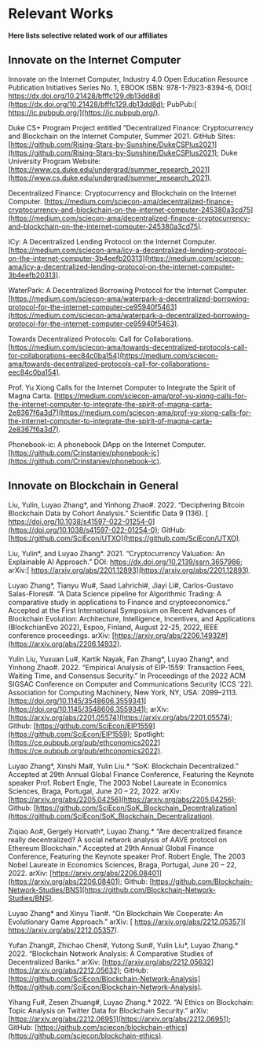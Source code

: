 # Relevant Works

**Here lists selective related work of our affiliates**

## Innovate on the Internet Computer

Innovate on the Internet Computer, Industry 4.0 Open Education Resource Publication Initiatives Series No. 1, EBOOK ISBN: 978-1-7923-8394-6, DOI:[ https://dx.doi.org/10.21428/bfffc129.db13dd8d](https://dx.doi.org/10.21428/bfffc129.db13dd8d); PubPub:[ https://ic.pubpub.org/](https://ic.pubpub.org/).

Duke CS+ Program Project entitled “Decentralized Finance: Cryptocurrency and Blockchain on the Internet Computer, Summer 2021. GitHub Sites: [https://github.com/Rising-Stars-by-Sunshine/DukeCSPlus2021](https://github.com/Rising-Stars-by-Sunshine/DukeCSPlus2021); Duke University Program Website: [https://www.cs.duke.edu/undergrad/summer_research_2021](https://www.cs.duke.edu/undergrad/summer_research_2021).

Decentralized Finance: Cryptocurrency and Blockchain on the Internet Computer. [https://medium.com/sciecon-ama/decentralized-finance-cryptocurrency-and-blockchain-on-the-internet-computer-245380a3cd75](https://medium.com/sciecon-ama/decentralized-finance-cryptocurrency-and-blockchain-on-the-internet-computer-245380a3cd75).


ICy: A Decentralized Lending Protocol on the Internet Computer. [https://medium.com/sciecon-ama/icy-a-decentralized-lending-protocol-on-the-internet-computer-3b4eefb20313](https://medium.com/sciecon-ama/icy-a-decentralized-lending-protocol-on-the-internet-computer-3b4eefb20313).

WaterPark: A Decentralized Borrowing Protocol for the Internet Computer. [https://medium.com/sciecon-ama/waterpark-a-decentralized-borrowing-protocol-for-the-internet-computer-ce95940f5463](https://medium.com/sciecon-ama/waterpark-a-decentralized-borrowing-protocol-for-the-internet-computer-ce95940f5463).

Towards Decentralized Protocols: Call for Collaborations. [https://medium.com/sciecon-ama/towards-decentralized-protocols-call-for-collaborations-eec84c0ba154](https://medium.com/sciecon-ama/towards-decentralized-protocols-call-for-collaborations-eec84c0ba154).

Prof. Yu Xiong Calls for the Internet Computer to Integrate the Spirit of Magna Carta. [https://medium.com/sciecon-ama/prof-yu-xiong-calls-for-the-internet-computer-to-integrate-the-spirit-of-magna-carta-2e8367f6a3d7](https://medium.com/sciecon-ama/prof-yu-xiong-calls-for-the-internet-computer-to-integrate-the-spirit-of-magna-carta-2e8367f6a3d7).


Phonebook-ic: A phonebook DApp on the Internet Computer. [https://github.com/Crinstaniev/phonebook-ic](https://github.com/Crinstaniev/phonebook-ic). 

## Innovate on Blockchain in General

Liu, Yulin, Luyao Zhang*, and Yinhong Zhao#. 2022. “Deciphering Bitcoin Blockchain Data by Cohort Analysis.” Scientific Data 9 (136). [ https://doi.org/10.1038/s41597-022-01254-0](https://doi.org/10.1038/s41597-022-01254-0); GitHub: [https://github.com/SciEcon/UTXO](https://github.com/SciEcon/UTXO). 


Liu, Yulin\*, and Luyao Zhang*. 2021. “Cryptocurrency Valuation: An Explainable AI Approach.” DOI: https://dx.doi.org/10.2139/ssrn.3657986; arXiv:[ https://arxiv.org/abs/2201.12893](https://arxiv.org/abs/2201.12893). 

Luyao Zhang*, Tianyu Wu#, Saad Lahrichi#, Jiayi Li#, Carlos-Gustavo Salas-Flores#. “A Data Science pipeline for Algorithmic Trading: A comparative study in applications to Finance and cryptoeconomics.”  Accepted at the First International Symposium on Recent Advances of Blockchain Evolution: Architecture, Intelligence, Incentives, and Applications (BlockchianEvo 2022), Espoo, Finland, August 22-25, 2022, IEEE conference proceedings. arXiv: [https://arxiv.org/abs/2206.14932#](https://arxiv.org/abs/2206.14932).

Yulin Liu, Yuxuan Lu#, Kartik Nayak, Fan Zhang*, Luyao Zhang*, and Yinhong Zhao#. 2022. “Empirical Analysis of EIP-1559: Transaction Fees, Waiting Time, and Consensus Security.” In Proceedings of the 2022 ACM SIGSAC Conference on Computer and Communications Security (CCS '22). Association for Computing Machinery, New York, NY, USA: 2099–2113. [https://doi.org/10.1145/3548606.3559341](https://doi.org/10.1145/3548606.3559341); arXiv: [https://arxiv.org/abs/2201.05574](https://arxiv.org/abs/2201.05574); Github: [https://github.com/SciEcon/EIP1559](https://github.com/SciEcon/EIP1559); Spotlight: [https://ce.pubpub.org/pub/ethconomics2022](https://ce.pubpub.org/pub/ethconomics2022).


Luyao Zhang\*, Xinshi Ma#, Yulin Liu.\* “SoK: Blockchain Decentralized.” Accepted at 29th Annual Global Finance Conference, Featuring the Keynote speaker Prof. Robert Engle, The 2003 Nobel Laureate in Economics Sciences, Braga, Portugal, June 20 – 22, 2022. arXiv: [https://arxiv.org/abs/2205.04256](https://arxiv.org/abs/2205.04256); Github: [https://github.com/SciEcon/SoK_Blockchain_Decentralization](https://github.com/SciEcon/SoK_Blockchain_Decentralization).
 
Ziqiao Ao#, Gergely Horvath\*, Luyao Zhang.* “Are decentralized finance really decentralized? A social network analysis of AAVE protocol on Ethereum Blockchain.” Accepted at 29th Annual Global Finance Conference, Featuring the Keynote speaker Prof. Robert Engle, The 2003 Nobel Laureate in Economics Sciences, Braga, Portugal, June 20 – 22, 2022. arXiv: [https://arxiv.org/abs/2206.08401](https://arxiv.org/abs/2206.08401); Github: [https://github.com/Blockchain-Network-Studies/BNS](https://github.com/Blockchain-Network-Studies/BNS).

Luyao Zhang* and Xinyu Tian#. “On Blockchain We Cooperate: An Evolutionary Game Approach.” arXiv: [ https://arxiv.org/abs/2212.05357]( https://arxiv.org/abs/2212.05357).

Yufan Zhang#, Zhichao Chen#, Yutong Sun#, Yulin Liu*, Luyao Zhang.* 2022. “Blockchain Network Analysis: A Comparative Studies of Decentralized Banks.” arXiv: [https://arxiv.org/abs/2212.05632](https://arxiv.org/abs/2212.05632); GitHub: [https://github.com/SciEcon/Blockchain-Network-Analysis](https://github.com/SciEcon/Blockchain-Network-Analysis).

Yihang Fu#, Zesen Zhuang#, Luyao Zhang.* 2022. “AI Ethics on Blockchain: Topic Analysis on Twitter Data for Blockchain Security.” arXiv: [https://arxiv.org/abs/2212.06951](https://arxiv.org/abs/2212.06951); GitHub: [https://github.com/sciecon/blockchain-ethics](https://github.com/sciecon/blockchain-ethics).
